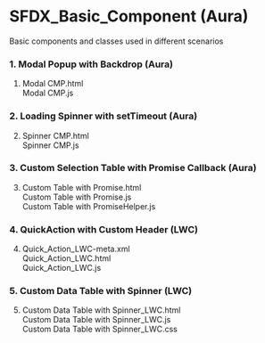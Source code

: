 # SFDX_Basic_Component (Aura)
Basic components and classes used in different scenarios

### 1. Modal Popup with Backdrop (Aura)
 1. Modal CMP.html
  <br/> Modal CMP.js

### 2. Loading Spinner with setTimeout (Aura)
2. Spinner CMP.html
<br/> Spinner CMP.js

### 3. Custom Selection Table with Promise Callback (Aura)
  3. Custom Table with Promise.html
  <br/>Custom Table with Promise.js
  <br/>Custom Table with PromiseHelper.js

### 4. QuickAction with Custom Header (LWC)
  4. Quick_Action_LWC-meta.xml
  <br/>Quick_Action_LWC.html
  <br/>Quick_Action_LWC.js
### 5. Custom Data Table with Spinner (LWC)
  5. Custom Data Table with Spinner_LWC.html
  <br/> Custom Data Table with Spinner_LWC.js
  <br/> Custom Data Table with Spinner_LWC.css
